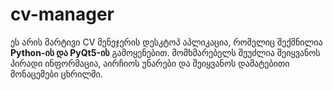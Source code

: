 # cv-manager
ეს არის მარტივი CV მენეჯერის დესკტოპ აპლიკაცია, რომელიც შექმნილია **Python-ის და PyQt5-ის** გამოყენებით.   მომხმარებელს შეუძლია შეიყვანოს პირადი ინფორმაცია, აირჩიოს უნარები და შეიყვანოს დამატებითი მონაცემები ცხრილში.
